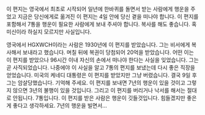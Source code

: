 이 편지는 영국에서 최초로 시작되어 일년에 한바퀴를 돌면서 받는 사람에게 행운을 주었고 지금은 당신에게로 옮겨진 이 편지는 4일 안에 당신 곁을 떠나야 합니다. 이 편지를 포함해서 7통을 행운이 필요한 사람에게 보내 주셔야 합니다. 복사를 해도 좋습니다. 혹 미신이라 하실지 모르지만 사실입니다.

영국에서 HGXWCH이라는 사람은 1930년에 이 편지를 받았습니다. 그는 비서에게 복사해서 보내라고 했습니다. 며칠 뒤에 복권이 당첨되어 20억을 받았습니다. 어떤 이는 이 편지를 받았으나 96시간 이내 자신의 손에서 떠나야 한다는 사실을 잊었습니다. 그는 곧 사직되었습니다. 나중에야 이 사실을 알고 7통의 편지를 보냈는데 다시 좋은 직장을 얻었습니다. 미국의 케네디 대통령은 이 편지를 받았지만 그냥 버렸습니다. 결국 9일 후 그는 암살당했습니다. 기억해 주세요. 이 편지를 보내면 7년의 행운이 있을 것이고 그렇지 않으면 3년의 불행이 있을 것입니다. 그리고 이 편지를 버리거나 낙서를 해서는 절대로 안됩니다. 7통입니다. 이 편지를 받은 사람은 행운이 깃들것입니다. 힘들겠지만 좋은게 좋다고 생각하세요. 7년의 행운을 빌면서...
